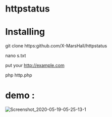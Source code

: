 # httpstatus
# Installing
git clone https:github.com/X-MarsHall/httpstatus

nano s.txt

put your http://example.com

php http.php

# demo :
![Screenshot_2020-05-19-05-25-13-1](https://user-images.githubusercontent.com/47811548/82265653-b6899900-9991-11ea-8a62-9c7cc34d7532.png)
